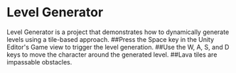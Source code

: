 # Level Generator

Level Generator is a project that demonstrates how to dynamically generate levels using a tile-based approach. 
##Press the Space key in the Unity Editor's Game view to trigger the level generation.
##Use the W, A, S, and D keys to move the character around the generated level.
##Lava tiles are impassable obstacles. 

